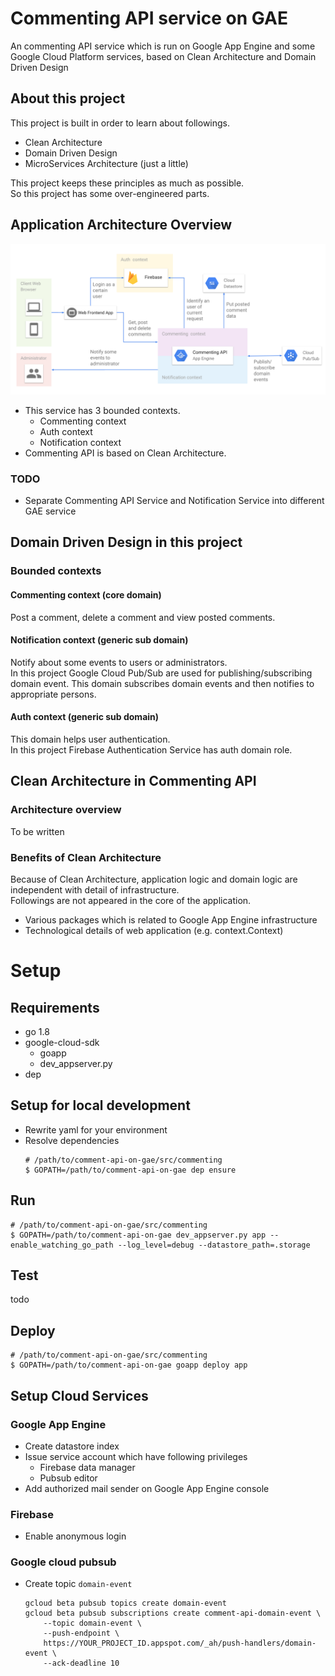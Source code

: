 # Commenting API service on GAE

An commenting API service which is run on Google App Engine and some Google Cloud Platform services, based on Clean Architecture and Domain Driven Design

## About this project

This project is built in order to learn about followings.
- Clean Architecture
- Domain Driven Design
- MicroServices Architecture (just a little)

This project keeps these principles as much as possible.  
So this project has some over-engineered parts.

## Application Architecture Overview

![](doc/architecture-overview.png)

- This service has 3 bounded contexts.
  - Commenting context
  - Auth context
  - Notification context
- Commenting API is based on Clean Architecture.

### TODO

- Separate Commenting API Service and Notification Service into different GAE service

## Domain Driven Design in this project

### Bounded contexts

#### Commenting context (core domain)

Post a comment, delete a comment and view posted comments.

#### Notification context (generic sub domain)

Notify about some events to users or administrators.  
In this project Google Cloud Pub/Sub are used for publishing/subscribing domain event.
This domain subscribes domain events and then notifies to appropriate persons.

#### Auth context (generic sub domain)

This domain helps user authentication.  
In this project Firebase Authentication Service has auth domain role.

## Clean Architecture in Commenting API

### Architecture overview

To be written

### Benefits of Clean Architecture

Because of Clean Architecture, application logic and domain logic are independent with detail of infrastructure.  
Followings are not appeared in the core of the application.

- Various packages which is related to Google App Engine infrastructure
- Technological details of web application (e.g. context.Context)

# Setup

## Requirements

- go 1.8
- google-cloud-sdk
    - goapp
    - dev_appserver.py
- dep

## Setup for local development

- Rewrite yaml for your environment
- Resolve dependencies
    ```shell
    # /path/to/comment-api-on-gae/src/commenting
    $ GOPATH=/path/to/comment-api-on-gae dep ensure
    ```

## Run

```shell
# /path/to/comment-api-on-gae/src/commenting
$ GOPATH=/path/to/comment-api-on-gae dev_appserver.py app --enable_watching_go_path --log_level=debug --datastore_path=.storage
```


## Test

todo

## Deploy

```shell
# /path/to/comment-api-on-gae/src/commenting
$ GOPATH=/path/to/comment-api-on-gae goapp deploy app
```

## Setup Cloud Services

### Google App Engine

- Create datastore index
- Issue service account which have following privileges
   - Firebase data manager
   - Pubsub editor
- Add authorized mail sender on Google App Engine console

### Firebase

- Enable anonymous login

### Google cloud pubsub

- Create topic `domain-event`
    ```
    gcloud beta pubsub topics create domain-event
    gcloud beta pubsub subscriptions create comment-api-domain-event \
        --topic domain-event \
        --push-endpoint \
        https://YOUR_PROJECT_ID.appspot.com/_ah/push-handlers/domain-event \
        --ack-deadline 10
    ```
